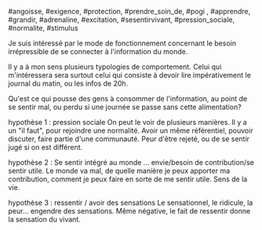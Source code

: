 #angoisse, #exigence, #protection, #prendre_soin_de, #pogi , #apprendre, #grandir, #adrenaline, #excitation, #sesentirvivant, #pression_sociale, #normalite, #stimulus 

Je suis intéressé par le mode de fonctionnement concernant le besoin irrépressible de se connecter à l'information du monde.

Il y a à mon sens plusieurs typologies de comportement. Celui qui m'intéressera sera surtout celui qui consiste à devoir lire impérativement le journal du matin, ou les infos de 20h.

Qu'est ce qui pousse des gens à consommer de l'information, au point de se sentir mal, ou perdu si une journée se passe sans cette alimentation?

hypothèse 1 : pression sociale 
On peut le voir de plusieurs manières. Il y a un "il faut", pour rejoindre une normalité. Avoir un même référentiel, pouvoir discuter, faire partie d'une communauté. Peur d'être rejeté, ou de se sentir jugé si on est différent.

hypothèse 2 : Se sentir intégré au monde ... envie/besoin de contribution/se sentir utile.
Le monde va mal, de quelle manière je peux apporter ma contribution, comment je peux faire en sorte de me sentir utile. Sens de la vie.

hypothèse 3 : ressentir / avoir des sensations
Le sensationnel, le ridicule, la peur... engendre des sensations.
Même négative, le fait de ressentir donne la sensation du vivant.
